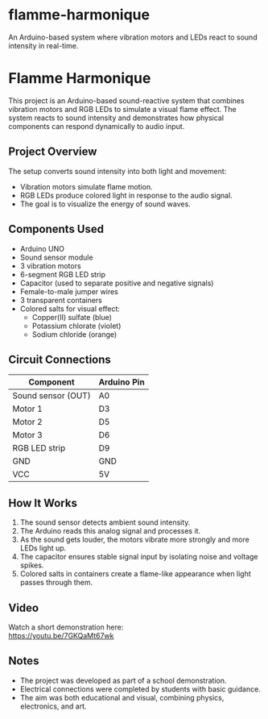 # flamme-harmonique
An Arduino-based system where vibration motors and LEDs react to sound intensity in real-time.
# Flamme Harmonique

This project is an Arduino-based sound-reactive system that combines vibration motors and RGB LEDs to simulate a visual flame effect. The system reacts to sound intensity and demonstrates how physical components can respond dynamically to audio input.

## Project Overview

The setup converts sound intensity into both light and movement:
- Vibration motors simulate flame motion.
- RGB LEDs produce colored light in response to the audio signal.
- The goal is to visualize the energy of sound waves.

## Components Used

- Arduino UNO
- Sound sensor module
- 3 vibration motors
- 6-segment RGB LED strip
- Capacitor (used to separate positive and negative signals)
- Female-to-male jumper wires
- 3 transparent containers
- Colored salts for visual effect:
  - Copper(II) sulfate (blue)
  - Potassium chlorate (violet)
  - Sodium chloride (orange)

## Circuit Connections

| Component            | Arduino Pin |
|---------------------|-------------|
| Sound sensor (OUT)  | A0          |
| Motor 1             | D3          |
| Motor 2             | D5          |
| Motor 3             | D6          |
| RGB LED strip       | D9          |
| GND                 | GND         |
| VCC                 | 5V          |

## How It Works

1. The sound sensor detects ambient sound intensity.
2. The Arduino reads this analog signal and processes it.
3. As the sound gets louder, the motors vibrate more strongly and more LEDs light up.
4. The capacitor ensures stable signal input by isolating noise and voltage spikes.
5. Colored salts in containers create a flame-like appearance when light passes through them.

## Video

Watch a short demonstration here:  
https://youtu.be/7GKQaMt67wk

## Notes

- The project was developed as part of a school demonstration.
- Electrical connections were completed by students with basic guidance.
- The aim was both educational and visual, combining physics, electronics, and art.
